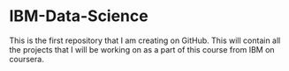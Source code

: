 # IBM-Data-Science
This is the first repository that I am creating on GitHub. This will contain all the projects that I will be working on as a part of this course from IBM on coursera.
